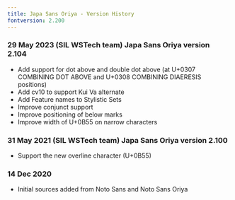 ```yaml
---
title: Japa Sans Oriya - Version History
fontversion: 2.200
---
```


### 29 May 2023 (SIL WSTech team) Japa Sans Oriya version 2.104

- Add support for dot above and double dot above (at U+0307 COMBINING DOT ABOVE and U+0308 COMBINING DIAERESIS positions)
- Add cv10 to support Kui Va alternate
- Add Feature names to Stylistic Sets
- Improve conjunct support
- Improve positioning of below marks
- Improve width of U+0B55 on narrow characters

### 31 May 2021 (SIL WSTech team) Japa Sans Oriya version 2.100

- Support the new overline character (U+0B55)

### 14 Dec 2020

- Initial sources added from Noto Sans and Noto Sans Oriya

